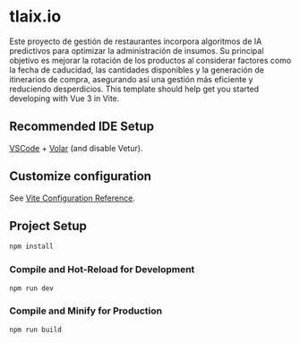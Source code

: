 # tlaix.io
Este proyecto de gestión de restaurantes incorpora algoritmos de IA predictivos para optimizar la administración de insumos. Su principal objetivo es mejorar la rotación de los productos al considerar factores como la fecha de caducidad, las cantidades disponibles y la generación de itinerarios de compra, asegurando así una gestión más eficiente y reduciendo desperdicios.
This template should help get you started developing with Vue 3 in Vite.

## Recommended IDE Setup

[VSCode](https://code.visualstudio.com/) + [Volar](https://marketplace.visualstudio.com/items?itemName=Vue.volar) (and disable Vetur).

## Customize configuration

See [Vite Configuration Reference](https://vite.dev/config/).

## Project Setup

```sh
npm install
```

### Compile and Hot-Reload for Development

```sh
npm run dev
```

### Compile and Minify for Production

```sh
npm run build
```
